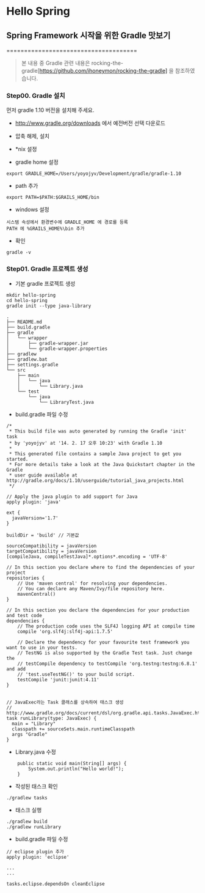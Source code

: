 # Hello Spring

## Spring Framework 시작을 위한 Gradle 맛보기

=====================================

> 본 내용 중 Gradle 관련 내용은 rocking-the-gradle[https://github.com/ihoneymon/rocking-the-gradle] 을 참조하였습니다.

### Step00. Gradle 설치
먼저 gradle 1.10 버전을 설치해 주세요.

* http://www.gradle.org/downloads 에서 예전버전 선택 다운로드
* 압축 해제, 설치


* *nix 설정


* gradle home 설정

```
export GRADLE_HOME=/Users/yoyojyv/Development/gradle/gradle-1.10
```

* path 추가

```
export PATH=$PATH:$GRAILS_HOME/bin
```

* windows 설정

```
시스템 속성에서 환경변수에 GRADLE_HOME 에 경로를 등록
PATH 에 %GRAILS_HOME%\bin 추가
```

* 확인

```
gradle -v
```


### Step01. Gradle 프로젝트 생성

* 기본 gradle 프로젝트 생성
```
mkdir hello-spring
cd hello-spring
gradle init --type java-library
```

<pre><code>.
├── README.md
├── build.gradle
├── gradle
│   └── wrapper
│       ├── gradle-wrapper.jar
│       └── gradle-wrapper.properties
├── gradlew
├── gradlew.bat
├── settings.gradle
└── src
    ├── main
    │   └── java
    │       └── Library.java
    └── test
        └── java
            └── LibraryTest.java	
</code></pre>	



* build.gradle 파일 수정 

```
/*
 * This build file was auto generated by running the Gradle 'init' task
 * by 'yoyojyv' at '14. 2. 17 오후 10:23' with Gradle 1.10
 *
 * This generated file contains a sample Java project to get you started.
 * For more details take a look at the Java Quickstart chapter in the Gradle
 * user guide available at http://gradle.org/docs/1.10/userguide/tutorial_java_projects.html
 */

// Apply the java plugin to add support for Java
apply plugin: 'java'

ext {
  javaVersion='1.7'
}

buildDir = 'build' // 기본값

sourceCompatibility = javaVersion
targetCompatibility = javaVersion
[compileJava, compileTestJava]*.options*.encoding = 'UTF-8'

// In this section you declare where to find the dependencies of your project
repositories {
    // Use 'maven central' for resolving your dependencies.
    // You can declare any Maven/Ivy/file repository here.
    mavenCentral()
}

// In this section you declare the dependencies for your production and test code
dependencies {
    // The production code uses the SLF4J logging API at compile time
    compile 'org.slf4j:slf4j-api:1.7.5'

    // Declare the dependency for your favourite test framework you want to use in your tests.
    // TestNG is also supported by the Gradle Test task. Just change the
    // testCompile dependency to testCompile 'org.testng:testng:6.8.1' and add
    // 'test.useTestNG()' to your build script.
    testCompile 'junit:junit:4.11'
}


// JavaExec라는 Task 클래스를 상속하여 태스크 생성
// http://www.gradle.org/docs/current/dsl/org.gradle.api.tasks.JavaExec.html
task runLibrary(type: JavaExec) {
  main = "Library"
  classpath += sourceSets.main.runtimeClasspath
  args "Gradle"
}
```



* Library.java 수정
```
    public static void main(String[] args) {
    	System.out.println("Hello world!");
    }
```


* 작성된 태스크 확인
```
./gradlew tasks
```

* 태스크 실행
```
./gradlew build
./gradlew runLibrary
```

* build.gradle 파일 수정
```
// eclipse plugin 추가
apply plugin: 'eclipse'

...
...

tasks.eclipse.dependsOn cleanEclipse
```





